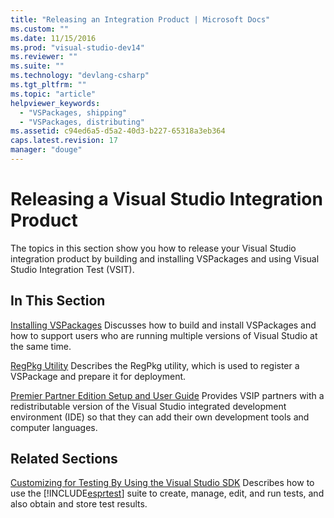 ```yaml
---
title: "Releasing an Integration Product | Microsoft Docs"
ms.custom: ""
ms.date: 11/15/2016
ms.prod: "visual-studio-dev14"
ms.reviewer: ""
ms.suite: ""
ms.technology: "devlang-csharp"
ms.tgt_pltfrm: ""
ms.topic: "article"
helpviewer_keywords:
  - "VSPackages, shipping"
  - "VSPackages, distributing"
ms.assetid: c94ed6a5-d5a2-40d3-b227-65318a3eb364
caps.latest.revision: 17
manager: "douge"
---
```

# Releasing a Visual Studio Integration Product
The topics in this section show you how to release your Visual Studio integration product by building and installing VSPackages and using Visual Studio Integration Test (VSIT).

## In This Section
 [Installing VSPackages](../misc/installing-vspackages.md)
 Discusses how to build and install VSPackages and how to support users who are running multiple versions of Visual Studio at the same time.

 [RegPkg Utility](../extensibility/internals/regpkg-utility.md)
 Describes the RegPkg utility, which is used to register a VSPackage and prepare it for deployment.

 [Premier Partner Edition Setup and User Guide](http://msdn.microsoft.com/8ee4dad7-95d3-4f2d-a8d4-3ba9a80ecae2)
 Provides VSIP partners with a redistributable version of the Visual Studio integrated development environment (IDE) so that they can add their own development tools and computer languages.

## Related Sections
 [Customizing for Testing By Using the Visual Studio SDK](http://msdn.microsoft.com/9cf7a840-dd66-4b00-90f7-e00e40370a69)
 Describes how to use the [!INCLUDE[esprtest](../includes/esprtest-md.md)] suite to create, manage, edit, and run tests, and also obtain and store test results.